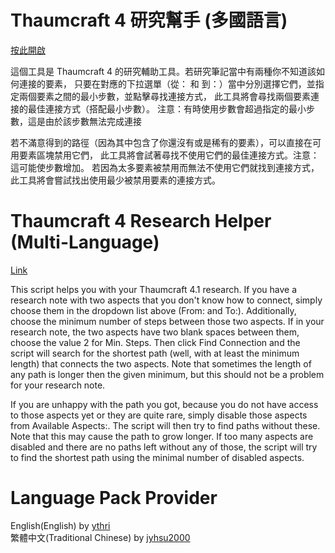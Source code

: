 Thaumcraft 4 研究幫手 (多國語言)
==========

[按此開啟](http://jyhsu2000.github.io/tcresearch/)

這個工具是 Thaumcraft 4 的研究輔助工具。若研究筆記當中有兩種你不知道該如何連接的要素，
只要在對應的下拉選單（從： 和 到：）當中分別選擇它們，並指定兩個要素之間的最小步數，並點擊尋找連接方式，
此工具將會尋找兩個要素連接的最佳連接方式（搭配最小步數）。
注意：有時使用步數會超過指定的最小步數，這是由於該步數無法完成連接

若不滿意得到的路徑（因為其中包含了你還沒有或是稀有的要素），可以直接在可用要素區塊禁用它們，
此工具將會試著尋找不使用它們的最佳連接方式。注意：這可能使步數增加。
若因為太多要素被禁用而無法不使用它們就找到連接方式，此工具將會嘗試找出使用最少被禁用要素的連接方式。


Thaumcraft 4 Research Helper (Multi-Language)
==========

[Link](http://jyhsu2000.github.io/tcresearch/)

This script helps you with your Thaumcraft 4.1 research.
If you have a research note with two aspects that you don't know how to connect, simply choose them in the dropdown list above (From: and To:). 
Additionally, choose the minimum number of steps between those two aspects. 
If in your research note, the two aspects have two blank spaces between them, choose the value 2 for Min. Steps. 
Then click Find Connection and the script will search for the shortest path (well, with at least the minimum length) that connects the two aspects. 
Note that sometimes the length of any path is longer then the given minimum, but this should not be a problem for your research note.

If you are unhappy with the path you got, because you do not have access to those aspects yet or they are quite rare, simply disable those aspects from Available Aspects:. 
The script will then try to find paths without these. 
Note that this may cause the path to grow longer. 
If too many aspects are disabled and there are no paths left without any of those, the script will try to find the shortest path using the minimal number of disabled aspects.

Language Pack Provider
==========
English(English) by [ythri](https://github.com/ythri)  
繁體中文(Traditional Chinese) by [jyhsu2000](https://github.com/jyhsu2000)
